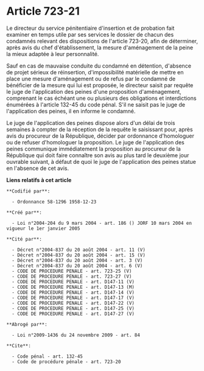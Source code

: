 # Article 723-21

Le directeur du service pénitentiaire d'insertion et de probation fait examiner en temps utile par ses services le dossier de
chacun des condamnés relevant des dispositions de l'article 723-20, afin de déterminer, après avis du chef d'établissement,
la mesure d'aménagement de la peine la mieux adaptée à leur personnalité. 

Sauf en cas de mauvaise conduite du condamné en détention, d'absence de projet sérieux de réinsertion, d'impossibilité
matérielle de mettre en place une mesure d'aménagement ou de refus par le condamné de bénéficier de la mesure qui lui est
proposée, le directeur saisit par requête le juge de l'application des peines d'une proposition d'aménagement, comprenant le
cas échéant une ou plusieurs des obligations et interdictions énumérées à l'article 132-45 du code pénal. S'il ne saisit pas
le juge de l'application des peines, il en informe le condamné. 

Le juge de l'application des peines dispose alors d'un délai de trois semaines à compter de la réception de la requête le
saisissant pour, après avis du procureur de la République, décider par ordonnance d'homologuer ou de refuser d'homologuer la
proposition. Le juge de l'application des peines communique immédiatement la proposition au procureur de la République qui
doit faire connaître son avis au plus tard le deuxième jour ouvrable suivant, à défaut de quoi le juge de l'application des
peines statue en l'absence de cet avis.

**Liens relatifs à cet article**

	**Codifié par**:

	  - Ordonnance 58-1296 1958-12-23

	**Créé par**:

	  - Loi n°2004-204 du 9 mars 2004 - art. 186 () JORF 10 mars 2004 en vigueur le 1er janvier 2005

	**Cité par**:

	  - Décret n°2004-837 du 20 août 2004 - art. 11 (V)
	  - Décret n°2004-837 du 20 août 2004 - art. 15 (V)
	  - Décret n°2004-837 du 20 août 2004 - art. 3 (V)
	  - Décret n°2004-837 du 20 août 2004 - art. 6 (V)
	  - CODE DE PROCEDURE PENALE - art. 723-25 (V)
	  - CODE DE PROCEDURE PENALE - art. 723-27 (V)
	  - CODE DE PROCEDURE PENALE - art. D147-11 (V)
	  - CODE DE PROCEDURE PENALE - art. D147-13 (M)
	  - CODE DE PROCEDURE PENALE - art. D147-14 (V)
	  - CODE DE PROCEDURE PENALE - art. D147-17 (V)
	  - CODE DE PROCEDURE PENALE - art. D147-22 (V)
	  - CODE DE PROCEDURE PENALE - art. D147-25 (V)
	  - CODE DE PROCEDURE PENALE - art. D147-27 (V)

	**Abrogé par**:

	  - Loi n°2009-1436 du 24 novembre 2009 - art. 84

	**Cite**:

	  - Code pénal - art. 132-45
	  - Code de procédure pénale - art. 723-20
